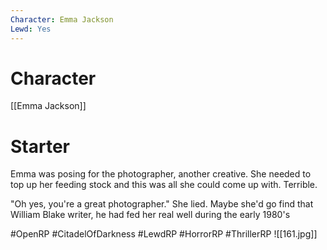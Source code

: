 ```yaml
---
Character: Emma Jackson
Lewd: Yes
---
```

# Character
[[Emma Jackson]]

# Starter
Emma was posing for the photographer, another creative. She needed to top up her feeding stock and this was all she could come up with. Terrible.

"Oh yes, you're a great photographer." She lied. Maybe she'd go find that William Blake writer, he had fed her real well during the early 1980's

#OpenRP #CitadelOfDarkness #LewdRP #HorrorRP #ThrillerRP 
![[161.jpg]]